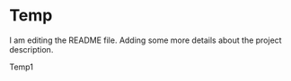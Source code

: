 # Temp
I am editing the README file. Adding some more details about the project description.

Temp1
